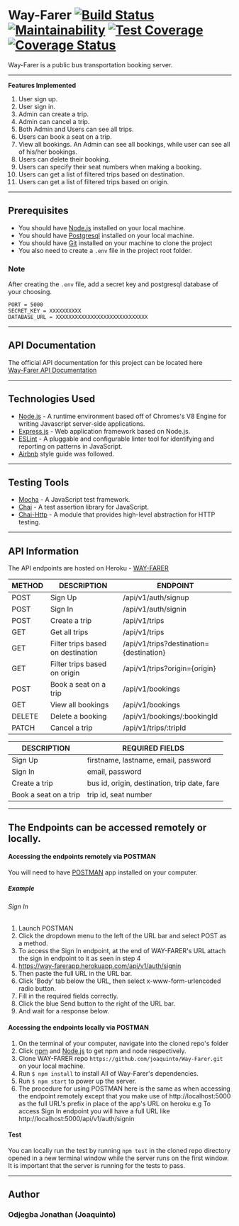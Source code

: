 # Way-Farer  [![Build Status](https://travis-ci.org/joaquinto/Way-Farer.svg?branch=develop)](https://travis-ci.org/joaquinto/Way-Farer)  [![Maintainability](https://api.codeclimate.com/v1/badges/78445729bfe0eb071b2d/maintainability)](https://codeclimate.com/github/joaquinto/Way-Farer/maintainability)  [![Test Coverage](https://api.codeclimate.com/v1/badges/78445729bfe0eb071b2d/test_coverage)](https://codeclimate.com/github/joaquinto/Way-Farer/test_coverage)  [![Coverage Status](https://coveralls.io/repos/github/joaquinto/Way-Farer/badge.svg?branch=develop)](https://coveralls.io/github/joaquinto/Way-Farer?branch=develop)
Way-Farer is a public bus transportation booking server.

___

**Features Implemented**
1. User sign up.
2. User sign in.
3. Admin can create a trip.
4. Admin can cancel a trip.
5. Both Admin and Users can see all trips.
6. Users can book a seat on a trip.
7. View all bookings. An Admin can see all bookings, while user can see all of his/her
bookings.
8. Users can delete their booking.
9. Users can specify their seat numbers when making a booking.
10. Users can get a list of filtered trips based on destination.
11. Users can get a list of filtered trips based on origin.

___

## Prerequisites

* You should have [Node.js](https://nodejs.org/en/) installed on your local machine.
* You should have [Postgresql](https://www.postgresql.org/download/) installed on your local machine.
* You should have [Git](https://git-scm.com/downloads) installed on your machine to clone the project
* You also need to create a `.env` file in the project root folder.

### Note
After creating the `.env` file, add a secret key and postgresql database of your choosing.

```
PORT = 5000
SECRET_KEY = XXXXXXXXXX
DATABASE_URL = XXXXXXXXXXXXXXXXXXXXXXXXXXXXX
```
___

## API Documentation

The official API documentation for this project can be located here  
[Way-Farer API Documentation](https://way-farerapp.herokuapp.com/api-docs)
___


## Technologies Used
* [Node.js](https://nodejs.org/en/) - A runtime environment based off of Chromes's V8 Engine for writing Javascript server-side applications.
* [Express.js](https://expressjs.com/) - Web application framework based on Node.js.
* [ESLint](https://eslint.org/) - A pluggable and configurable linter tool for identifying and reporting on patterns in JavaScript.
* [Airbnb](https://www.npmjs.com/package/eslint-config-airbnb) style guide was followed.

___


## Testing Tools
* [Mocha](https://mochajs.org/) - A JavaScript test framework.
* [Chai](https://www.chaijs.com/) - A test assertion library for JavaScript.
* [Chai-Http](https://www.npmjs.com/package/chai-http) - A module that provides high-level abstraction for HTTP testing.

___

## API Information
The API endpoints are hosted on Heroku - [WAY-FARER](https://way-farerapp.herokuapp.com/)

|METHOD  |DESCRIPTION                        |ENDPOINT                                  |
|------- |-----------------------------------|------------------------------------------|
|POST    |Sign Up                            |/api/v1/auth/signup                        |
|POST    |Sign In                            |/api/v1/auth/signin                        |
|POST    |Create a trip           |/api/v1/trips                         |
|GET   | Get all trips           | /api/v1/trips  |
|GET   | Filter trips based on destination           | /api/v1/trips?destination={destination}  |
|GET   | Filter trips based on origin           | /api/v1/trips?origin={origin}  |
|POST    | Book a seat on a trip        | /api/v1/bookings  |
|GET    | View all bookings                | /api/v1/bookings   |
|DELETE   | Delete a booking                    | /api/v1/bookings/:bookingId   |
|PATCH    | Cancel a trip        | /api/v1/trips/:tripId      |





|DESCRIPTION         |REQUIRED FIELDS                                                    |                 
|--------------------|-------------------------------------------------------------------|
|Sign Up             |firstname, lastname, email, password                              |
|Sign In             |email, password                                                    |
|Create a trip| bus id, origin, destination, trip date, fare   |
|Book a seat on a trip | trip id, seat number   |


___
## The Endpoints can be accessed remotely or locally.

#### Accessing the endpoints remotely via POSTMAN
You will need to have [POSTMAN](https://www.getpostman.com/downloads/) app installed on your computer.

##### Example 
###### Sign In
1. Launch POSTMAN
2. Click the dropdown menu to the left of the URL bar and select POST as a method.
3. To access the Sign In endpoint, at the end of WAY-FARER's URL attach the sign in endpoint to it as seen in step 4
4. https://way-farerapp.herokuapp.com/api/v1/auth/signin 
5. Then paste the full URL in the URL bar.
6. Click 'Body' tab below the URL, then select x-www-form-urlencoded radio button.
7. Fill in the required fields correctly.
8. Click the blue Send button to the right of the URL bar.
9. And wait for a response below.


#### Accessing the endpoints locally via POSTMAN

1. On the terminal of your computer, navigate into the cloned repo's folder
2. Click [npm](https://www.npmjs.com/get-npm) and [Node.js](https://nodejs.org/en/) to get npm and node respectively.
3. Clone WAY-FARER repo `https://github.com/joaquinto/Way-Farer.git` on your local machine.
4. Run `$ npm install` to install All of Way-Farer's dependencies.
5. Run `$ npm start` to power up the server.
6. The procedure for using POSTMAN here is the same as when accessing the endpoint remotely except that you make use of http://localhost:5000 as the full URL's prefix in place of the app's URL on heroku
e.g To access Sign In endpoint you will have a full URL like http://localhost:5000/api/v1/auth/signin

#### Test
You can locally run the test by running `npm test` in the cloned repo directory opened in a new terminal window while the server runs on the first window. It is important that the server is running for the tests to pass.

___

## Author
### Odjegba Jonathan (Joaquinto)
